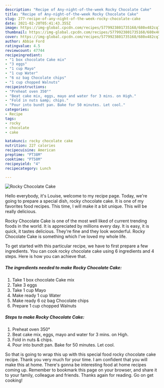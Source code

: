 ```yaml
---
description: "Recipe of Any-night-of-the-week Rocky Chocolate Cake"
title: "Recipe of Any-night-of-the-week Rocky Chocolate Cake"
slug: 277-recipe-of-any-night-of-the-week-rocky-chocolate-cake
date: 2021-02-20T05:41:43.355Z
image: https://img-global.cpcdn.com/recipes/5779923801735168/680x482cq70/rocky-chocolate-cake-recipe-main-photo.jpg
thumbnail: https://img-global.cpcdn.com/recipes/5779923801735168/680x482cq70/rocky-chocolate-cake-recipe-main-photo.jpg
cover: https://img-global.cpcdn.com/recipes/5779923801735168/680x482cq70/rocky-chocolate-cake-recipe-main-photo.jpg
author: Abbie Ford
ratingvalue: 4.5
reviewcount: 47744
recipeingredient:
- "1 box chocolate Cake mix"
- "3 eggs"
- "1 cup Mayo"
- "1 cup Water"
- "6 oz bag Chocolate chips"
- "1 cup chopped Walnuts"
recipeinstructions:
- "Preheat oven 350°"
- "Beat cake mix, eggs, mayo and water for 3 mins. on High."
- "Fold in nuts &amp; chips."
- "Pour into bundt pan. Bake for 50 minutes. Let cool."
categories:
- Recipe
tags:
- rocky
- chocolate
- cake

katakunci: rocky chocolate cake 
nutrition: 227 calories
recipecuisine: American
preptime: "PT38M"
cooktime: "PT58M"
recipeyield: "4"
recipecategory: Lunch

---
```



![Rocky Chocolate Cake](https://img-global.cpcdn.com/recipes/5779923801735168/680x482cq70/rocky-chocolate-cake-recipe-main-photo.jpg)

Hello everybody, it's Louise, welcome to my recipe page. Today, we're going to prepare a special dish, rocky chocolate cake. It is one of my favorites food recipes. This time, I will make it a bit unique. This will be really delicious.

Rocky Chocolate Cake is one of the most well liked of current trending foods in the world. It is appreciated by millions every day. It is easy, it is quick, it tastes delicious. They're fine and they look wonderful. Rocky Chocolate Cake is something which I've loved my whole life.




To get started with this particular recipe, we have to first prepare a few ingredients. You can cook rocky chocolate cake using 6 ingredients and 4 steps. Here is how you can achieve that.

<!--inarticleads1-->

##### The ingredients needed to make Rocky Chocolate Cake:

1. Take 1 box chocolate Cake mix
1. Take 3 eggs
1. Take 1 cup Mayo
1. Make ready 1 cup Water
1. Make ready 6 oz bag Chocolate chips
1. Prepare 1 cup chopped Walnuts




<!--inarticleads2-->

##### Steps to make Rocky Chocolate Cake:

1. Preheat oven 350°
1. Beat cake mix, eggs, mayo and water for 3 mins. on High.
1. Fold in nuts &amp; chips.
1. Pour into bundt pan. Bake for 50 minutes. Let cool.




So that is going to wrap this up with this special food rocky chocolate cake recipe. Thank you very much for your time. I am confident that you will make this at home. There's gonna be interesting food at home recipes coming up. Remember to bookmark this page on your browser, and share it to your family, colleague and friends. Thanks again for reading. Go on get cooking!
